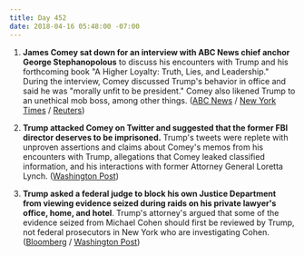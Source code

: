 ```yaml
---
title: Day 452
date: 2018-04-16 05:48:00 -07:00
---
```


1. **James Comey sat down for an interview with ABC News chief anchor George Stephanopolous** to discuss his encounters with Trump and his forthcoming book "A Higher Loyalty: Truth, Lies, and Leadership." During the interview, Comey discussed Trump's behavior in office and said he was "morally unfit to be president." Comey also likened Trump to an unethical mob boss, among other things. ([ABC News](http://abcnews.go.com/Site/transcript-james-comeys-interview-abc-news-chief-anchor/story?id=54488723) / [New York Times](https://www.nytimes.com/2018/04/15/us/politics/comey-abc-interview-excerpts.html) / [Reuters](https://www.reuters.com/article/us-usa-comey-book/fired-fbi-director-comey-says-trump-morally-unfit-abc-news-interview-idUSKBN1HM0O5))

2. **Trump attacked Comey on Twitter and suggested that the former FBI director deserves to be imprisoned.** Trump's tweets were replete with unproven assertions and claims about Comey's memos from his encounters with Trump, allegations that Comey leaked classified information, and his interactions with former Attorney General Loretta Lynch. ([Washington Post](https://www.washingtonpost.com/politics/trump-assails-comey-in-tweetstorm-calls-for-ex-fbi-director-to-be-imprisoned/2018/04/15/af00c178-40af-11e8-ad8f-27a8c409298b_story.html?utm_term=.339b68a029df))

3. **Trump asked a federal judge to block his own Justice Department from viewing evidence seized during raids on his private lawyer's office, home, and hotel**. Trump's attorney's argued that some of the evidence seized from Michael Cohen should first be reviewed by Trump, not federal prosecutors in New York who are investigating Cohen. ([Bloomberg](https://www.bloomberg.com/news/articles/2018-04-16/trump-seeks-to-delay-his-own-justice-department-in-cohen-probe) / [Washington Post](https://www.washingtonpost.com/world/national-security/trump-wants-to-review-material-seized-from-personal-lawyer-before-federal-investigators/2018/04/15/c927d9f4-4115-11e8-bba2-0976a82b05a2_story.html?utm_term=.40deedd1df0b)) 
